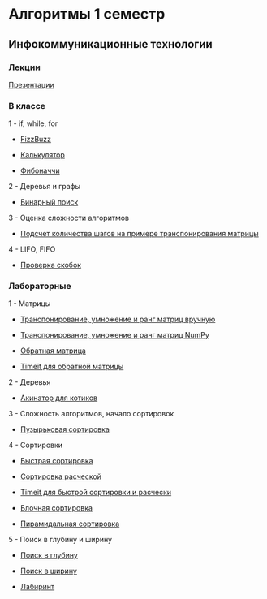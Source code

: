 # Алгоритмы 1 семестр
## Инфокоммуникационные технологии

### Лекции

[Презентации](https://github.com/VeraKasianenko/Algoritms_1_term_ICT/blob/main/lectures)

### В классе

1 - if, while, for

- [FizzBuzz](https://github.com/VeraKasianenko/Algoritms_1_term_ICT/blob/main/class/class_1/FizzBuzz_t_1.py)

- [Калькулятор](https://github.com/VeraKasianenko/Algoritms_1_term_ICT/blob/main/class/class_1/calc_t_0.py)

- [Фибоначчи](https://github.com/VeraKasianenko/Algoritms_1_term_ICT/blob/main/class/class_1/fib_t_0.py)

2 - Деревья и графы

- [Бинарный поиск](https://github.com/VeraKasianenko/Algoritms_1_term_ICT/blob/main/class/class_2/binary_t_1.py)

3 - Оценка сложности алгоритмов

- [Подсчет количества шагов на примере транспонирования матрицы](https://github.com/VeraKasianenko/Algoritms_1_term_ICT/blob/main/class/class_3/3_1.py)

4 - LIFO, FIFO

- [Проверка скобок](https://github.com/VeraKasianenko/Algoritms_1_term_ICT/blob/main/class/class_4/1.py)

### Лабораторные

1 - Матрицы

- [Транспонирование, умножение и ранг матриц вручную](https://github.com/VeraKasianenko/Algoritms_1_term_ICT/blob/main/labs/lab_1/matrix_t_2.py)

- [Транспонирование, умножение и ранг матриц NumPy](https://github.com/VeraKasianenko/Algoritms_1_term_ICT/blob/main/labs/lab_1/matrix_t_3.py)

- [Обратная матрица](https://github.com/VeraKasianenko/Algoritms_1_term_ICT/blob/main/labs/lab_1/matrix_t_4.py)

- [Timeit для обратной матрицы](https://github.com/VeraKasianenko/Algoritms_1_term_ICT/blob/main/labs/lab_1/time_t_4.py)

2 - Деревья

- [Акинатор для котиков](https://github.com/VeraKasianenko/Algoritms_1_term_ICT/blob/main/labs/lab_2)

3 - Сложность алгоритмов, начало сортировок

- [Пузырьковая сортировка](https://github.com/VeraKasianenko/Algoritms_1_term_ICT/blob/main/labs/lab_3/puzir.py)

4 - Сортировки

- [Быстрая сортировка](https://github.com/VeraKasianenko/Algoritms_1_term_ICT/blob/main/labs/lab_4/quick.py)

- [Сортировка расческой](https://github.com/VeraKasianenko/Algoritms_1_term_ICT/blob/main/labs/lab_4/comb.py)

- [Timeit для быстрой сортировки и расчески](https://github.com/VeraKasianenko/Algoritms_1_term_ICT/blob/main/labs/lab_4/1.2.py)

- [Блочная сортировка](https://github.com/VeraKasianenko/Algoritms_1_term_ICT/blob/main/labs/lab_4/2.1.py)

- [Пирамидальная сортировка](https://github.com/VeraKasianenko/Algoritms_1_term_ICT/blob/main/labs/lab_4/2.2.py)

5 - Поиск в глубину и ширину

- [Поиск в глубину](https://github.com/VeraKasianenko/Algoritms_1_term_ICT/blob/main/labs/lab_5/2.1.py)

- [Поиск в ширину](https://github.com/VeraKasianenko/Algoritms_1_term_ICT/blob/main/labs/lab_5/2.2.py)

- [Лабиринт](https://github.com/VeraKasianenko/Algoritms_1_term_ICT/blob/main/labs/lab_5/3.py)
